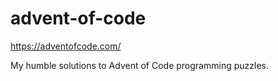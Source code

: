# advent-of-code
https://adventofcode.com/

My humble solutions to Advent of Code programming puzzles.

